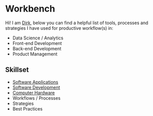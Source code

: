 # Workbench

Hi! I am [Dirk](https://www.linkedin.com/in/dirkjbosman/), below you can find a helpful list of tools, processes and strategies I have used for productive workflow(s) in:
- Data Science / Analytics
- Front-end Development
- Back-end Development
- Product Management

## Skillset
- [Software Applications](https://github.com/dirkbosman/workbench/blob/master/software-applications.md)
- [Software Development](https://github.com/dirkbosman/workbench/blob/master/software-development.md)
- [Computer Hardware](https://github.com/dirkbosman/workbench/blob/master/hardware.md)
- Workflows / Processes
- Strategies
- Best Practices



